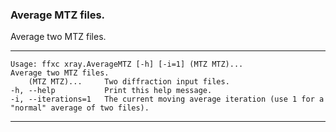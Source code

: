 ### Average MTZ files.

Average two MTZ files.

---
```
Usage: ffxc xray.AverageMTZ [-h] [-i=1] (MTZ MTZ)...
Average two MTZ files.
    (MTZ MTZ)...     Two diffraction input files.
-h, --help           Print this help message.
-i, --iterations=1   The current moving average iteration (use 1 for a "normal" average of two files).
```
---
